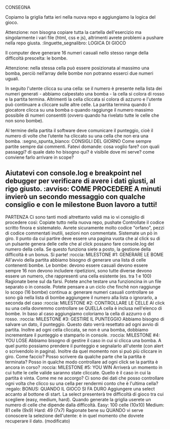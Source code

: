 CONSEGNA

Copiamo la griglia fatta ieri nella nuova repo e aggiungiamo la logica del gioco.

Attenzione: non bisogna copiare tutta la cartella dell'esercizio ma singolarmente i vari file (html, css e js), altrimenti avrete problemi a pushare nella repo giusta.
:linguette_segnalibro: LOGICA DI GIOCO

Il computer deve generare 16 numeri casuali nello stesso range della difficoltà prescelta: le bombe.

Attenzione: nella stessa cella può essere posizionata al massimo una bomba, perciò nell’array delle bombe non potranno esserci due numeri uguali.

In seguito l'utente clicca su una cella: se il numero è presente nella lista dei numeri generati - abbiamo calpestato una bomba - la cella si colora di rosso e la partita termina. Altrimenti la cella cliccata si colora di azzurro e l'utente può continuare a cliccare sulle altre celle.
La partita termina quando il giocatore clicca su una bomba o quando raggiunge il numero massimo possibile di numeri consentiti (ovvero quando ha rivelato tutte le celle che non sono bombe).

Al termine della partita il software deve comunicare il punteggio, cioè il numero di volte che l’utente ha cliccato su una cella che non era una bomba.
:segno_spunta_bianco: CONSIGLI DEL GIORNO
Come sempre partite sempre dai commenti.
Fatevi domande: cosa voglio fare? con quali passaggi? di quale dato ho bisogno qui? è visibile dove mi serve? come conviene farlo arrivare in scope?

Aiutatevi con console.log e breakpoint nel debugger per verificare di avere i dati giusti, al rigo giusto.
:avviso: COME PROCEDERE
A minuti invierò un secondo messaggio con qualche consiglio e con le milestone
Buon lavoro a tutti!
--------------------------------------
PARTENZA
Ci sono tanti modi altrettanto validi ma io vi consiglio di procedere così:
Copiate tutto nella nuova repo, pushate
Controllate il codice scritto finora e sistematelo. Avrete sicuramente molto codice "orfano", pezzi di codice commentati inutili, sezioni non commentate. Sistemate un pò in giro.
Il punto da cui partire deve essere una pagina vuota che al click su di un pulsante genera delle celle che al click possano fare console.log del numero della cella. Se questo funziona siete a posto, la gestione della difficoltà è un bonus.
Si parte!
:roccia: MILESTONE #1: GENERARE LE BOME
All'avvio della partita abbiamo bisogno di generare una lista di celle contenenti bombe. Le bombe:
devono essere casuali
devono essere sempre 16
non devono includere ripetizioni, sono tutte diverse
devono essere un numero, che rappresenti una cella esistente (es. tra 1 e 100)
Ragionate bene sul da farsi. Potete anche testare una funzioncina in un file separato o in console.
Potete pensare a un ciclo che finchè non raggiunge lo scopo (16 bombe) continua a:
generare numeri casuali
controllare se sono già nella lista di bombe
aggiungere il numero alla lista o ignorarlo, a seconda del caso
:roccia: MILESTONE #2: CONTROLLARE LE CELLE
Al click su una cella dovremmo controllare se QUELLA cella è inclusa nell'elenco di bombe. In baso al caso aggiungiamo coloriamo la cella di azzurro o di rosso.
:roccia: MILESTONE #3: GESTIRE IL PUNTEGGIO
Abbiamo bisogno di salvare un dato, il punteggio. Questo dato verrà resettato ad ogni avvio di partita. Inoltre ad ogni cella cliccata, se non è una bomba, dobbiamo incrementare il punteggio e stamparlo in console.
:roccia: MILESTONE #4: YOU LOSE
Abbiamo bisogno di gestire il caso in cui si clicca una bomba. A quel punto possiamo prendere il punteggio e segnalarlo all'utente (con alert o scrivendolo in pagina).
Inoltre da quel momento non si può più cliccare in giro.
Come faccio? Posso scrivere da qualche parte che la partita è terminata?
Posso in qualche modo controllare ad ogni click se la partita è ancora in corso?
:roccia: MILESTONE #5: YOU WIN
Arriverà un momento in cui tutte le celle valide saranno state cliccate. Quello è il caso in cui la partita è vinta. Come me ne accorgo? Ci sono dei dati che posso controllare ogni volta che clicco su una cella per rendermi conto che è l'ultima cella?
:regalo: BONUS: QUANDO IL GIOCO SI FA DURO
Aggiungere una select accanto al bottone di start. La select presenterà tre difficoltà di gioco tra cui scegliere (easy, medium, hard).
Quando generate la griglia userete un numero di celle che dipende dalla difficoltà.
Easy: 100 celle (10x10)
Medium: 81 celle (9x9)
Hard: 49 (7x7)
Ragionate bene su QUANDO vi serve conoscere la selezione dell'utente: è in quel momento che dovrete recuperare il dato. (modificato) 